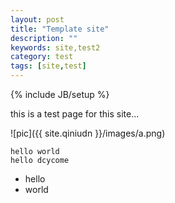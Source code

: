 ```yaml
---
layout: post
title: "Template site"
description: ""
keywords: site,test2
category: test 
tags: [site,test]
---
```

{% include JB/setup %}

this is a test page for this site...
	
![pic]({{ site.qiniudn }}/images/a.png)


<!-- more -->

```
hello world
hello dcycome
```

- hello
- world

